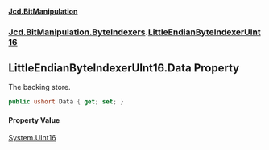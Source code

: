 #### [Jcd.BitManipulation](index.md 'index')
### [Jcd.BitManipulation.ByteIndexers](Jcd.BitManipulation.ByteIndexers.md 'Jcd.BitManipulation.ByteIndexers').[LittleEndianByteIndexerUInt16](Jcd.BitManipulation.ByteIndexers.LittleEndianByteIndexerUInt16.md 'Jcd.BitManipulation.ByteIndexers.LittleEndianByteIndexerUInt16')

## LittleEndianByteIndexerUInt16.Data Property

The backing store.

```csharp
public ushort Data { get; set; }
```

#### Property Value
[System.UInt16](https://docs.microsoft.com/en-us/dotnet/api/System.UInt16 'System.UInt16')